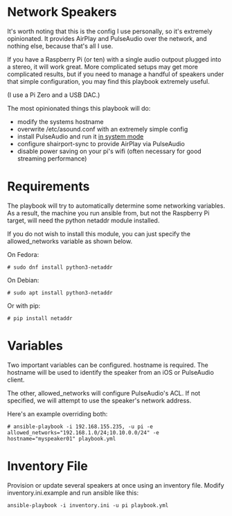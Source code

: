 # Network Speakers
It's worth noting that this is the config I use personally, so it's extremely opinionated. It provides AirPlay and PulseAudio over the network, and nothing else, because that's all I use.

If you have a Raspberry Pi (or ten) with a single audio outpout plugged into a stereo, it will work great. More complicated setups may get more complicated results, but if you need to manage a handful of speakers under that simple configuration, you may find this playbook extremely useful.

(I use a Pi Zero and a USB DAC.)

The most opinionated things this playbook will do:

- modify the systems hostname
- overwrite /etc/asound.conf with an extremely simple config
- install PulseAudio and run it [in system mode](https://www.freedesktop.org/wiki/Software/PulseAudio/Documentation/User/SystemWide/)
- configure shairport-sync to provide AirPlay via PulseAudio
- disable power saving on your pi's wifi (often necessary for good streaming performance)

# Requirements
The playbook will try to automatically determine some networking variables. As a result, the machine you run ansible from, but not the Raspberry Pi target, will need the python netaddr module installed.

If you do not wish to install this module, you can just specify the allowed_networks variable as shown below.

On Fedora:

```
# sudo dnf install python3-netaddr
```

On Debian:
```
# sudo apt install python3-netaddr
```

Or with pip:

```
# pip install netaddr
```

# Variables
Two important variables can be configured. hostname is required. The hostname will be used to identify the speaker from an iOS or PulseAudio client.

The other, allowed_networks will configure PulseAudio's ACL. If not specified, we will attempt to use the speaker's network address.

Here's an example overriding both:

```
# ansible-playbook -i 192.168.155.235, -u pi -e allowed_networks="192.168.1.0/24;10.10.0.0/24" -e hostname="myspeaker01" playbook.yml
```

# Inventory File
Provision or update several speakers at once using an inventory file. Modify inventory.ini.example and run ansible like this:

```
ansible-playbook -i inventory.ini -u pi playbook.yml
```
